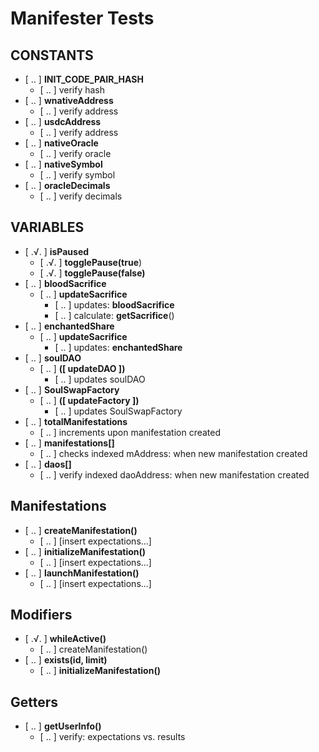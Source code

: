 # **Manifester Tests**

## **CONSTANTS**
- [ .. ] **INIT_CODE_PAIR_HASH**
    - [ .. ] verify hash
- [ .. ] **wnativeAddress**
    - [ .. ] verify address
- [ .. ] **usdcAddress**
    - [ .. ] verify address
- [ .. ] **nativeOracle**
    - [ .. ] verify oracle
- [ .. ] **nativeSymbol**
    - [ .. ] verify symbol
- [ .. ] **oracleDecimals**
    - [ .. ] verify decimals

## **VARIABLES**
- [ .√. ] **isPaused**
    - [ .√. ] **togglePause(true**)
    - [ .√. ] **togglePause(false)**
- [ .. ] **bloodSacrifice**
    - [ .. ] **updateSacrifice**
        - [ .. ] updates: **bloodSacrifice**
        - [ .. ] calculate: **getSacrifice**()
- [ .. ] **enchantedShare**
    - [ .. ] **updateSacrifice**
        - [ .. ] updates: **enchantedShare**
- [ .. ] **soulDAO**
    - [ .. ] **([ updateDAO ])**
        - [ .. ] updates soulDAO
- [ .. ] **SoulSwapFactory**
    - [ .. ] **([ updateFactory ])**
        - [ .. ] updates SoulSwapFactory
- [ .. ] **totalManifestations**
    - [ .. ] increments upon manifestation created  
- [ .. ] **manifestations[]**
    - [ .. ] checks indexed mAddress: when new manifestation created  
- [ .. ] **daos[]**
    - [ .. ] verify indexed daoAddress: when new manifestation created  

## **Manifestations**
- [ .. ] **createManifestation()**
    - [ .. ] [insert expectations...]
- [ .. ] **initializeManifestation()**
    - [ .. ] [insert expectations...]
- [ .. ] **launchManifestation()**
    - [ .. ] [insert expectations...]

## **Modifiers**
- [ .√. ] **whileActive()**
    - [ .. ] createManifestation()
- [ .. ] **exists(id, limit)**
    - [ .. ] **initializeManifestation()**

## **Getters**
- [ .. ] **getUserInfo()**
    - [ .. ] verify: expectations vs. results